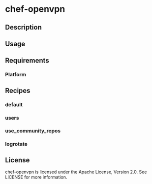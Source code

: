 # chef-openvpn

## Description



## Usage



## Requirements

### Platform



## Recipes

### default

### users

### use_community_repos

### logrotate

## License

chef-openvpn is licensed under the Apache License, Version 2.0. See LICENSE for more information.
